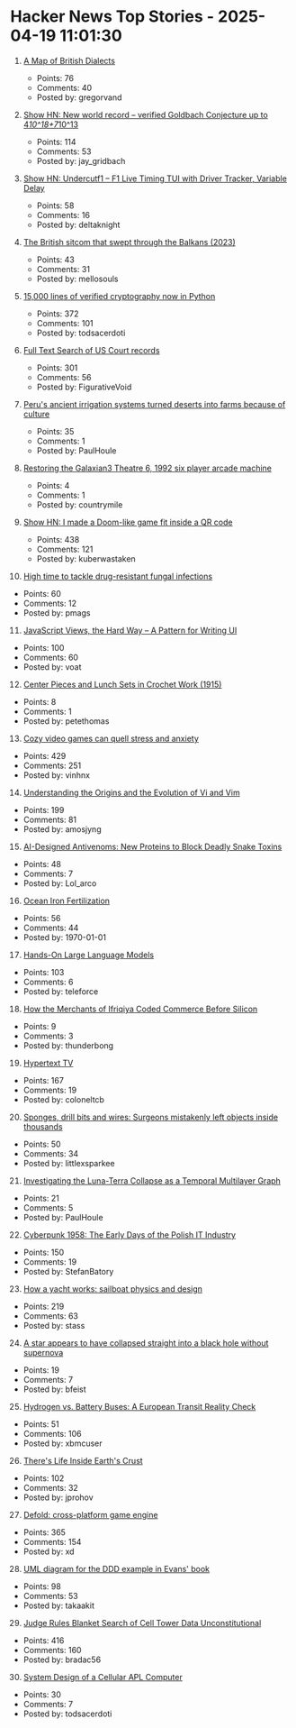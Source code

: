 # Hacker News Top Stories - 2025-04-19 11:01:30

1. [A Map of British Dialects](https://starkeycomics.com/2023/11/07/map-of-british-english-dialects/)
   - Points: 76
   - Comments: 40
   - Posted by: gregorvand

2. [Show HN: New world record – verified Goldbach Conjecture up to 4*10^18+7*10^13](https://medium.com/@jay_gridbach/grid-computing-shatters-world-record-for-goldbach-conjecture-verification-1ef3dc58a38d)
   - Points: 114
   - Comments: 53
   - Posted by: jay_gridbach

3. [Show HN: Undercutf1 – F1 Live Timing TUI with Driver Tracker, Variable Delay](https://github.com/JustAman62/undercut-f1)
   - Points: 58
   - Comments: 16
   - Posted by: deltaknight

4. [The British sitcom that swept through the Balkans (2023)](https://blog.samizdata.co/p/how-a-british-sitcom-swept-through-the-balkans)
   - Points: 43
   - Comments: 31
   - Posted by: mellosouls

5. [15,000 lines of verified cryptography now in Python](https://jonathan.protzenko.fr/2025/04/18/python.html)
   - Points: 372
   - Comments: 101
   - Posted by: todsacerdoti

6. [Full Text Search of US Court records](https://www.judyrecords.com/)
   - Points: 301
   - Comments: 56
   - Posted by: FigurativeVoid

7. [Peru's ancient irrigation systems turned deserts into farms because of culture](https://theconversation.com/perus-ancient-irrigation-systems-succeeded-in-turning-deserts-into-farms-because-of-the-culture-without-it-the-systems-failed-251199)
   - Points: 35
   - Comments: 1
   - Posted by: PaulHoule

8. [Restoring the Galaxian3 Theatre 6, 1992 six player arcade machine](https://philwip.com/2025/04/14/galaxian-3-project-revival/)
   - Points: 4
   - Comments: 1
   - Posted by: countrymile

9. [Show HN: I made a Doom-like game fit inside a QR code](https://github.com/Kuberwastaken/backdooms)
   - Points: 438
   - Comments: 121
   - Posted by: kuberwastaken

10. [High time to tackle drug-resistant fungal infections](https://www.nature.com/articles/d41586-025-01177-x)
   - Points: 60
   - Comments: 12
   - Posted by: pmags

11. [JavaScript Views, the Hard Way – A Pattern for Writing UI](https://github.com/matthewp/views-the-hard-way)
   - Points: 100
   - Comments: 60
   - Posted by: voat

12. [Center Pieces and Lunch Sets in Crochet Work (1915)](https://www.gutenberg.org/cache/epub/75880/pg75880-images.html)
   - Points: 8
   - Comments: 1
   - Posted by: petethomas

13. [Cozy video games can quell stress and anxiety](https://www.reuters.com/business/retail-consumer/cozy-video-games-can-quell-stress-anxiety-2025-01-27/)
   - Points: 429
   - Comments: 251
   - Posted by: vinhnx

14. [Understanding the Origins and the Evolution of Vi and Vim](https://pikuma.com/blog/origins-of-vim-text-editor)
   - Points: 199
   - Comments: 81
   - Posted by: amosjyng

15. [AI-Designed Antivenoms: New Proteins to Block Deadly Snake Toxins](https://plentyofroom.beehiiv.com/p/antivenoms-with-ai-designed-proteins)
   - Points: 48
   - Comments: 7
   - Posted by: Lol_arco

16. [Ocean Iron Fertilization](https://www.whoi.edu/know-your-ocean/ocean-topics/climate-weather/ocean-based-climate-solutions/iron-fertilization/)
   - Points: 56
   - Comments: 44
   - Posted by: 1970-01-01

17. [Hands-On Large Language Models](https://github.com/HandsOnLLM/Hands-On-Large-Language-Models)
   - Points: 103
   - Comments: 6
   - Posted by: teleforce

18. [How the Merchants of Ifriqiya Coded Commerce Before Silicon](https://medium.com/@macvsogjc/the-forgotten-syntax-of-salt-and-gold-how-the-merchants-of-ifriqiya-coded-commerce-before-silicon-d2e8a78e09af)
   - Points: 9
   - Comments: 3
   - Posted by: thunderbong

19. [Hypertext TV](https://hypertext.tv/)
   - Points: 167
   - Comments: 19
   - Posted by: coloneltcb

20. [Sponges, drill bits and wires: Surgeons mistakenly left objects inside thousands](https://www.sfchronicle.com/projects/2025/hospitals-surgical-objects-patients/)
   - Points: 50
   - Comments: 34
   - Posted by: littlexsparkee

21. [Investigating the Luna-Terra Collapse as a Temporal Multilayer Graph](https://dl.acm.org/doi/10.1145/3726869)
   - Points: 21
   - Comments: 5
   - Posted by: PaulHoule

22. [Cyberpunk 1958: The Early Days of the Polish IT Industry](https://culture.pl/en/article/cyberpunk-1958-the-early-days-of-the-polish-it-industry)
   - Points: 150
   - Comments: 19
   - Posted by: StefanBatory

23. [How a yacht works: sailboat physics and design](https://www.onemetre.net/Design/Design.htm)
   - Points: 219
   - Comments: 63
   - Posted by: stass

24. [A star appears to have collapsed straight into a black hole without supernova](https://science.nasa.gov/missions/hubble/collapsing-star-gives-birth-to-a-black-hole/)
   - Points: 19
   - Comments: 7
   - Posted by: bfeist

25. [Hydrogen vs. Battery Buses: A European Transit Reality Check](https://cleantechnica.com/2025/04/14/hydrogen-vs-battery-buses-a-european-transit-reality-check/)
   - Points: 51
   - Comments: 106
   - Posted by: xbmcuser

26. [There's Life Inside Earth's Crust](https://www.noemamag.com/theres-life-inside-earths-crust/)
   - Points: 102
   - Comments: 32
   - Posted by: jprohov

27. [Defold: cross-platform game engine](https://defold.com)
   - Points: 365
   - Comments: 154
   - Posted by: xd

28. [UML diagram for the DDD example in Evans' book](https://github.com/takaakit/uml-diagram-for-ddd-example-in-evans-book)
   - Points: 98
   - Comments: 53
   - Posted by: takaakit

29. [Judge Rules Blanket Search of Cell Tower Data Unconstitutional](https://www.404media.co/judge-rules-blanket-search-of-cell-tower-data-unconstitutional/)
   - Points: 416
   - Comments: 160
   - Posted by: bradac56

30. [System Design of a Cellular APL Computer](https://ieeexplore.ieee.org/document/1671509)
   - Points: 30
   - Comments: 7
   - Posted by: todsacerdoti

